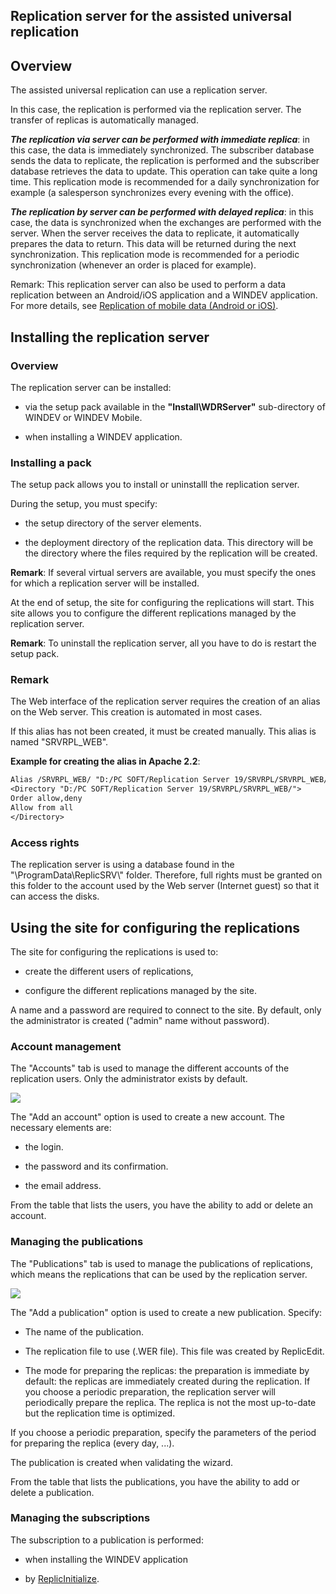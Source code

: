 
## Replication server for the assisted universal replication
			



<a name="NOTE1"></a>
<a name="NOTE1_1"></a>


## Overview
<a name="overview_ELTTEXTE000192"></a>
The assisted universal replication can use a replication server.

In this case, the replication is performed via the replication server. The transfer of replicas is automatically managed.

***The replication via server can be performed with immediate replica***: in this case, the data is immediately synchronized. The subscriber database sends the data to replicate, the replication is performed and the subscriber database retrieves the data to update. This operation can take quite a long time. This replication mode is recommended for a daily synchronization for example (a salesperson synchronizes every evening with the office).

***The replication by server can be performed with delayed replica***: in this case, the data is synchronized when the exchanges are performed with the server. When the server receives the data to replicate, it automatically prepares the data to return. This data will be returned during the next synchronization. This replication mode is recommended for a periodic synchronization (whenever an order is placed for example).



Remark: This replication server can also be used to perform a data replication between an Android/iOS application and a WINDEV application. For more details, see [Replication of mobile data (Android or iOS)](../WDLang4/1000021071.md). 

<a name="NOTE2"></a>
<a name="NOTE2_1"></a>


## Installing the replication server
<a name="installing_the_replication_server_ELTTEXTE000222"></a>




### Overview
<a name="overview_ELTPARAGRAPHE000035"></a>

The replication server can be installed:

- via the setup pack available in the **"Install\\WDRServer"** sub-directory of WINDEV or WINDEV Mobile.

- when installing a WINDEV application.



<a name="NOTE2_2"></a>




### Installing a pack
<a name="installing_pack_ELTPARAGRAPHE000046"></a>

The setup pack allows you to install or uninstalll the replication server.

During the setup, you must specify:

- the setup directory of the server elements.

- the deployment directory of the replication data. This directory will be the directory where the files required by the replication will be created.




**Remark**: If several virtual servers are available, you must specify the ones for which a replication server will be installed.

At the end of setup, the site for configuring the replications will start. This site allows you to configure the different replications managed by the replication server.

**Remark**: To uninstall the replication server, all you have to do is restart the setup pack.
<a name="NOTE2_3"></a>




### Remark
<a name="remark_ELTPARAGRAPHE000065"></a>

The Web interface of the replication server requires the creation of an alias on the Web server. This creation is automated in most cases.

If this alias has not been created, it must be created manually. This alias is named "SRVRPL_WEB".

**Example for creating the alias in Apache 2.2**:


```txt
Alias /SRVRPL_WEB/ "D:/PC SOFT/Replication Server 19/SRVRPL/SRVRPL_WEB/"
<Directory "D:/PC SOFT/Replication Server 19/SRVRPL/SRVRPL_WEB/">
Order allow,deny
Allow from all
</Directory>
```






### Access rights
<a name="access_rights_ELTPARAGRAPHE000076"></a>

The replication server is using a database found in the "\\ProgramData\\ReplicSRV\\" folder. Therefore, full rights must be granted on this folder to the account used by the Web server (Internet guest) so that it can access the disks.

<a name="NOTE3"></a>
<a name="NOTE3_1"></a>


## Using the site for configuring the replications
<a name="using_the_site_for_configuring_the_replications_ELTTEXTE000258"></a>
The site for configuring the replications is used to: 

- create the different users of replications, 

- configure the different replications managed by the site.




A name and a password are required to connect to the site. By default, only the administrator is created ("admin" name without password).
<a name="NOTE3_2"></a>




### Account management
<a name="account_management_ELTPARAGRAPHE000097"></a>

The "Accounts" tab is used to manage the different accounts of the replication users. Only the administrator exists by default.

![](https://doc.pcsoft.fr/en-US/images/image.awp?langid=3&name=ServReplic_Compte.gif)


The "Add an account" option is used to create a new account. The necessary elements are:

- the login.

- the password and its confirmation.

- the email address.




From the table that lists the users, you have the ability to add or delete an account.
<a name="NOTE3_3"></a>




### Managing the publications
<a name="managing_the_publications_ELTPARAGRAPHE000115"></a>

The "Publications" tab is used to manage the publications of replications, which means the replications that can be used by the replication server.

![](https://doc.pcsoft.fr/en-US/images/image.awp?langid=3&name=ServReplic_publication.gif)


The "Add a publication" option is used to create a new publication. Specify:

- The name of the publication.

- The replication file to use (.WER file). This file was created by ReplicEdit.

- The mode for preparing the replicas: the preparation is immediate by default: the replicas are immediately created during the replication. If you choose a periodic preparation, the replication server will periodically prepare the replica. The replica is not the most up-to-date but the replication time is optimized.




If you choose a periodic preparation, specify the parameters of the period for preparing the replica (every day, ...).

The publication is created when validating the wizard.

From the table that lists the publications, you have the ability to add or delete a publication.
<a name="NOTE3_4"></a>




### Managing the subscriptions
<a name="managing_the_subscriptions_ELTPARAGRAPHE000137"></a>

The subscription to a publication is performed: 

- when installing the WINDEV application

- by [ReplicInitialize](../WDLang4/1000017195.md).






